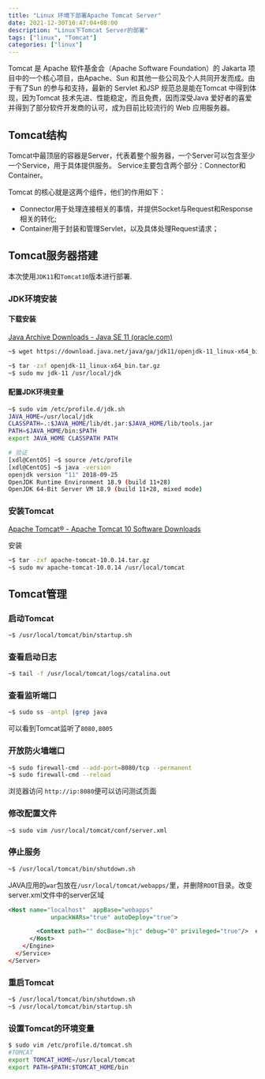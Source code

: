 ```yaml
---
title: "Linux 环境下部署Apache Tomcat Server"
date: 2021-12-30T10:47:04+08:00
description: "Linux下Tomcat Server的部署"
tags: ["linux", "Tomcat"]
categories: ["linux"]
---
```


Tomcat 是 Apache 软件基金会（Apache Software Foundation）的 Jakarta 项目中的一个核心项目，由Apache、Sun 和其他一些公司及个人共同开发而成。由于有了Sun 的参与和支持，最新的 Servlet 和JSP 规范总是能在Tomcat 中得到体现，因为Tomcat 技术先进、性能稳定，而且免费，因而深受Java 爱好者的喜爱并得到了部分软件开发商的认可，成为目前比较流行的 Web 应用服务器。

<!--more-->

## Tomcat结构

Tomcat中最顶层的容器是Server，代表着整个服务器，一个Server可以包含至少一个Service，用于具体提供服务。
Service主要包含两个部分：Connector和Container。

Tomcat 的核心就是这两个组件，他们的作用如下：

- Connector用于处理连接相关的事情，并提供Socket与Request和Response相关的转化;
- Container用于封装和管理Servlet，以及具体处理Request请求；

## Tomcat服务器搭建

本次使用`JDK11`和`Tomcat10`版本进行部署.

### JDK环境安装

#### 下载安装

[Java Archive Downloads - Java SE 11 (oracle.com)](https://www.oracle.com/java/technologies/javase/jdk11-archive-downloads.html)

```bash
~$ wget https://download.java.net/java/ga/jdk11/openjdk-11_linux-x64_bin.tar.gz

~$ tar -zxf openjdk-11_linux-x64_bin.tar.gz
~$ sudo mv jdk-11 /usr/local/jdk
```

#### 配置JDK环境变量

```bash
~$ sudo vim /etc/profile.d/jdk.sh
JAVA_HOME=/usr/local/jdk
CLASSPATH=.:$JAVA_HOME/lib/dt.jar:$JAVA_HOME/lib/tools.jar
PATH=$JAVA_HOME/bin:$PATH
export JAVA_HOME CLASSPATH PATH

# 验证
[xdl@CentOS] ~$ source /etc/profile
[xdl@CentOS] ~$ java -version
openjdk version "11" 2018-09-25
OpenJDK Runtime Environment 18.9 (build 11+28)
OpenJDK 64-Bit Server VM 18.9 (build 11+28, mixed mode)
```

### 安装Tomcat

[Apache Tomcat® - Apache Tomcat 10 Software Downloads](https://tomcat.apache.org/download-10.cgi)

安装

```bash
~$ tar -zxf apache-tomcat-10.0.14.tar.gz
~$ sudo mv apache-tomcat-10.0.14 /usr/local/tomcat
```

## Tomcat管理

### 启动Tomcat

```bash
~$ /usr/local/tomcat/bin/startup.sh
```

### 查看启动日志

```bash
~$ tail -f /usr/local/tomcat/logs/catalina.out
```

### 查看监听端口

```bash
~$ sudo ss -antpl |grep java
```

可以看到Tomcat监听了`8080,8005`

### 开放防火墙端口

```bash
~$ sudo firewall-cmd --add-port=8080/tcp --permanent
~$ sudo firewall-cmd --reload
```

浏览器访问 `http://ip:8080`便可以访问测试页面

### 修改配置文件

```bash
~$ sudo vim /usr/local/tomcat/conf/server.xml
```

### 停止服务

```bash
~$ /usr/local/tomcat/bin/shutdown.sh
```

JAVA应用的`war`包放在`/usr/local/tomcat/webapps/`里，并删除`ROOT`目录。改变server.xml文件中的server区域

```xml
<Host name="localhost"  appBase="webapps"
            unpackWARs="true" autoDeploy="true">

        <Context path="" docBase="hjc" debug="0" privileged="true"/>  #加入此行
      </Host>
    </Engine>
  </Service>
</Server>
```

### 重启Tomcat

```bash
~$ /usr/local/tomcat/bin/shutdown.sh
~$ /usr/local/tomcat/bin/startup.sh
```

### 设置Tomcat的环境变量

```bash
$ sudo vim /etc/profile.d/tomcat.sh
#TOMCAT
export TOMCAT_HOME=/usr/local/tomcat
export PATH=$PATH:$TOMCAT_HOME/bin
```
